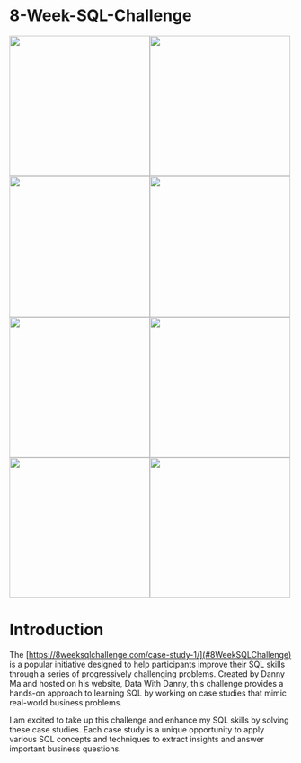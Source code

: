 # 8-Week-SQL-Challenge

<img src="https://8weeksqlchallenge.com/images/case-study-designs/1.png" width="250" height="250"><img src="https://8weeksqlchallenge.com/images/case-study-designs/2.png" width="250" height="250"><img src="https://8weeksqlchallenge.com/images/case-study-designs/3.png" width="250" height="250"><img src="https://8weeksqlchallenge.com/images/case-study-designs/4.png" width="250" height="250"><img src="https://8weeksqlchallenge.com/images/case-study-designs/5.png" width="250" height="250"><img src="https://8weeksqlchallenge.com/images/case-study-designs/6.png" width="250" height="250"><img src="https://8weeksqlchallenge.com/images/case-study-designs/7.png" width="250" height="250"><img src="https://8weeksqlchallenge.com/images/case-study-designs/8.png" width="250" height="250">

# Introduction<br>
The [https://8weeksqlchallenge.com/case-study-1/](#8WeekSQLChallenge) is a popular initiative designed to help participants improve their SQL skills through a series of progressively challenging problems. Created by Danny Ma and hosted on his website, Data With Danny, this challenge provides a hands-on approach to learning SQL by working on case studies that mimic real-world business problems.

I am excited to take up this challenge and enhance my SQL skills by solving these case studies. Each case study is a unique opportunity to apply various SQL concepts and techniques to extract insights and answer important business questions.
